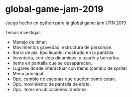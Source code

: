 # global-game-jam-2019
Juego hecho en python para la global game jam UTN 2019

Temas investigar.
+ Manejo de timer.
+ Movimientos gravedad, estructura de personaje.
+ Barra de pis. tipo liquido. mostrado en la pantalla.
+ Inventario, con slots dinamicos. y usarlo y borrarlos.
+ Items en pantalla que se desaparecen.
+ Lugares donde interactuar con items.(cambio de sprite)
+ Menu principal.
+ Opc. cambio de escenas que queden como estan.
+ Opc. movimiento de pantalla de ebrio.
+ Opc. items en ubicaciones randoms.
